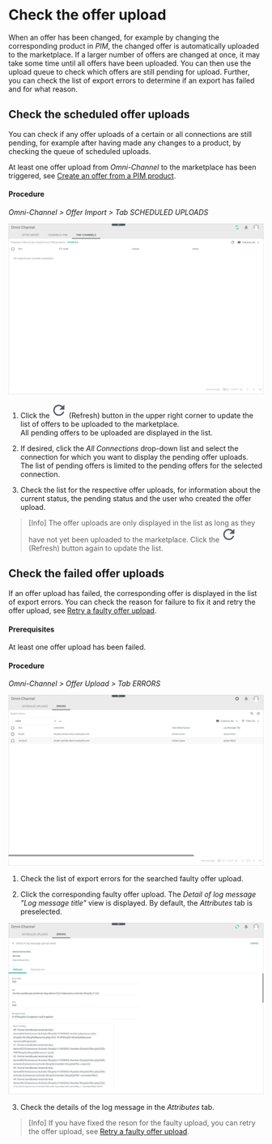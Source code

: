 # Check the offer upload

When an offer has been changed, for example by changing the corresponding product in *PIM*, the changed offer is automatically uploaded to the marketplace. If a larger number of offers are changed at once, it may take some time until all offers have been uploaded. You can then use the upload queue to check which offers are still pending for upload. Further, you can check the list of export errors to determine if an export has failed and for what reason.    

## Check the scheduled offer uploads

You can check if any offer uploads of a certain or all connections are still pending, for example after having made any changes to a product, by checking the queue of scheduled uploads.

[comment]: <> (upload = übertrag aus channels zu marktplatz?)


At least one offer upload from *Omni-Channel* to the marketplace has been triggered, see [Create an offer from a PIM product](#create-an-offer-from-a-pim-product).

#### Procedure

*Omni-Channel > Offer Import > Tab SCHEDULED UPLOADS*

![PIMChannels](../../Assets/Screenshots/Channels/OfferImport/PIMChannels.png "[PIMChannels]")

1. Click the ![Refresh](../../Assets/Icons/Refresh01.png "[Refresh]") (Refresh) button in the upper right corner to update the list of offers to be uploaded to the marketplace.   
  All pending offers to be uploaded are displayed in the list.

2. If desired, click the *All Connections* drop-down list and select the connection
 for which you want to display the pending offer uploads.   
 The list of pending offers is limited to the pending offers for the selected connection.

3. Check the list for the respective offer uploads, for information about the current status, the pending status and the user who created the offer upload.   

  > [Info] The offer uploads are only displayed in the list as long as they have not yet been uploaded to the marketplace. Click the ![Refresh](../../Assets/Icons/Refresh01.png "[Refresh]") (Refresh) button again to update the list.   



## Check the failed offer uploads

If an offer upload has failed, the corresponding offer is displayed in the list of export errors. You can check the reason for failure to fix it and retry the offer upload, see [Retry a faulty offer upload](../Troubleshooting/01_RetryFaultyUpload.md).

#### Prerequisites

At least one offer upload has been failed.

#### Procedure

*Omni-Channel > Offer Upload > Tab ERRORS*

![Export errors](../../Assets/Screenshots/Channels/OfferUpload/ExportErrors.png "[Export errors]")

1. Check the list of export errors for the searched faulty offer upload.

2. Click the corresponding faulty offer upload.
  The *Detail of log message "Log message title"* view is displayed. By default, the *Attributes* tab is preselected.

  ![Detail of log message](../../Assets/Screenshots/Channels/OfferUpload/DetailLogMessage.png "[Detail of log message]")

3. Check the details of the log message in the *Attributes* tab.

  > [Info] If you have fixed the reson for the faulty upload, you can retry the offer upload, see [Retry a faulty offer upload](../Troubleshooting/01_RetryFaultyUpload.md).

[comment]: <> (TS: Retry a faulty offer upload)
